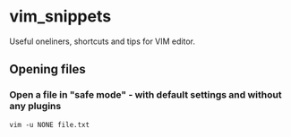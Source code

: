 # vim_snippets
Useful oneliners, shortcuts and tips for VIM editor.

## Opening files


### Open a file in "safe mode" - with default settings and without any plugins

    vim -u NONE file.txt


